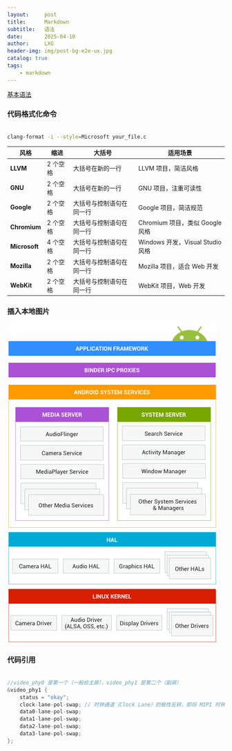 ```yaml
---
layout:     post
title:      Markdown
subtitle:   语法
date:       2025-04-10
author:     LXG
header-img: img/post-bg-e2e-ux.jpg
catalog: true
tags:
    - markdown
---
```


[基本语法](https://segmentfault.com/markdown)

### 代码格式化命令

```bash

clang-format -i --style=Microsoft your_file.c

```

| **风格**        | **缩进**               | **大括号**               | **适用场景** |
|-----------------|------------------------|--------------------------|-------------|
| **LLVM**        | 2 个空格               | 大括号在新的一行         | LLVM 项目，简洁风格 |
| **GNU**         | 2 个空格               | 大括号在新的一行         | GNU 项目，注重可读性 |
| **Google**      | 2 个空格               | 大括号与控制语句在同一行 | Google 项目，简洁规范 |
| **Chromium**    | 2 个空格               | 大括号与控制语句在同一行 | Chromium 项目，类似 Google 风格 |
| **Microsoft**   | 4 个空格               | 大括号与控制语句在同一行 | Windows 开发，Visual Studio 风格 |
| **Mozilla**     | 2 个空格               | 大括号与控制语句在同一行 | Mozilla 项目，适合 Web 开发 |
| **WebKit**      | 2 个空格               | 大括号与控制语句在同一行 | WebKit 项目，Web 开发 |

### 插入本地图片

![AOSP](/images/android/aosp.png)

### 代码引用

```c

//video_phy0 是第一个（一般给主屏），video_phy1 是第二个（副屏）
&video_phy1 {
	status = "okay";
	clock-lane-pol-swap; // 时钟通道（Clock Lane）的极性反转，即将 MIPI 时钟通道的差分信号正负互换
	data0-lane-pol-swap;
	data1-lane-pol-swap;
	data2-lane-pol-swap;
	data3-lane-pol-swap;
};

```



